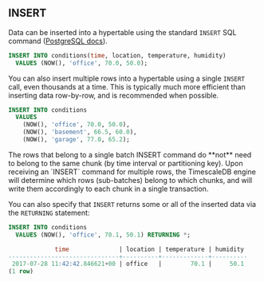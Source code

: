 ## INSERT [](insert)

Data can be inserted into a hypertable using the standard `INSERT` SQL command
([PostgreSQL docs][postgres-insert]).

```sql
INSERT INTO conditions(time, location, temperature, humidity)
  VALUES (NOW(), 'office', 70.0, 50.0);
```

You can also insert multiple rows into a hypertable using a single `INSERT` call,
even thousands at a time. This is typically much more efficient than
inserting data row-by-row, and is recommended when possible.

```sql
INSERT INTO conditions
  VALUES
    (NOW(), 'office', 70.0, 50.0),
    (NOW(), 'basement', 66.5, 60.0),
    (NOW(), 'garage', 77.0, 65.2);
```

<highlight type="tip">
The rows that belong to a single batch INSERT command do **not** need
to belong to the same chunk (by time interval or partitioning key).
Upon receiving an `INSERT` command for multiple rows, the TimescaleDB
engine will determine which rows (sub-batches) belong to which chunks,
and will write them accordingly to each chunk in a single transaction.
</highlight>

You can also specify that `INSERT` returns some or all of the inserted
data via the `RETURNING` statement:

```sql
INSERT INTO conditions
  VALUES (NOW(), 'office', 70.1, 50.1) RETURNING *;

             time              | location | temperature | humidity
-------------------------------+----------+-------------+----------
 2017-07-28 11:42:42.846621+00 | office   |        70.1 |     50.1
(1 row)
```


[postgres-insert]: https://www.postgresql.org/docs/current/static/sql-insert.html
